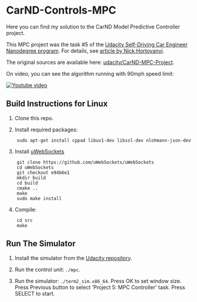 # CarND-Controls-MPC
Here you can find my solution to the CarND Model Predictive Controller project.

This MPC project was the task #5 of the [Udacity Self-Driving Car Engineer Nanodegree program](https://www.udacity.com/course/self-driving-car-engineer-nanodegree--nd013).
For details, see [article by Nick Hortovanyi](https://medium.com/@NickHortovanyi/carnd-controls-mpc-2f456ce658f).

The original sources are available here: [udacity/CarND-MPC-Project](https://github.com/udacity/CarND-MPC-Project).

On video, you can see the algorithm running with 90mph speed limit:

[![Youtube video](http://img.youtube.com/vi/Jhlxhii8HoU/0.jpg)](https://www.youtube.com/watch?v=Jhlxhii8HoU)

## Build Instructions for Linux

1. Clone this repo.

2. Install required packages:
```
    sudo apt-get install cppad libuv1-dev libssl-dev nlohmann-json-dev
```

3. Install [uWebSockets](https://github.com/uWebSockets/uWebSockets)
```
    git clone https://github.com/uWebSockets/uWebSockets
    cd uWebSockets
    git checkout e94b6e1
    mkdir build
    cd build
    cmake ..
    make
    sudo make install
```

4. Compile:
```
    cd src
    make
```

## Run The Simulator

1. Install the simulator from the [Udacity repository](https://github.com/udacity/self-driving-car-sim/releases).

2. Run the control unit: `./mpc`.

3. Run the simulator: `./term2_sim.x86_64`. Press OK to set window size. Press Previous button to select 'Project 5: MPC Controller' task. Press SELECT to start.
